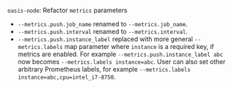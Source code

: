 `oasis-node`: Refactor `metrics` parameters

- `--metrics.push.job_name` renamed to `--metrics.job_name`.
- `--metrics.push.interval` renamed to `--metrics.interval`.
- `--metrics.push.instance_label` replaced with more general
  `--metrics.labels` map parameter where `instance` is a required key, if
  metrics are enabled. For example `--metrics.push.instance_label abc` now
  becomes `--metrics.labels instance=abc`. User can also set other
  arbitrary Prometheus labels, for example
  `--metrics.labels instance=abc,cpu=intel_i7-8750`.

